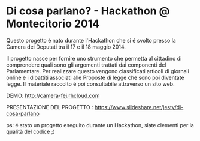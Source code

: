 Di cosa parlano? - Hackathon @ Montecitorio 2014
=============

Questo progetto é nato durante l'Hackathon che si é svolto presso la Camera dei Deputati tra il 17 e il 18 maggio 2014.

Il progetto nasce per fornire uno strumento che permetta al cittadino di comprendere quali sono gli argomenti trattati dai componenti del Parlamentare.
Per realizzare questo vengono classificati articoli di giornali online e i dibattiti associati alle Proposte di legge che sono poi diventate legge.
Il materiale raccolto é poi consultabile attraverso un sito web.

DEMO: http://camera-fej.rhcloud.com

PRESENTAZIONE DEL PROGETTO : https://www.slideshare.net/jesty/di-cosa-parlano

ps: é stato un progetto eseguito durante un Hackathon, siate clementi per la qualità del codice ;)
